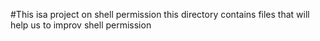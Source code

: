 #This isa project on shell permission
this directory contains files that will help us to improv shell permission
